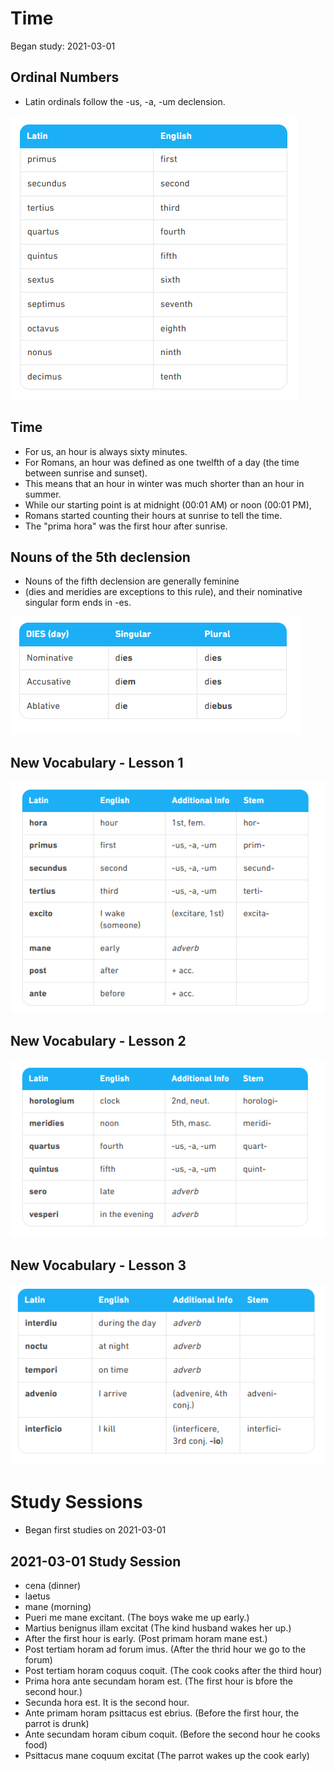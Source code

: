 # Time
Began study: 2021-03-01

## Ordinal Numbers
* Latin ordinals follow the -us, -a, -um declension.

![Time-Lesson1](https://github.com/EO4wellness/T-I-L/blob/main/polyglot/latin/Castle-2/Images/Time-lesson1.png)


## Time 
* For us, an hour is always sixty minutes. 
* For Romans, an hour was defined as one twelfth of a day (the time between sunrise and sunset). 
* This means that an hour in winter was much shorter than an hour in summer.
* While our starting point is at midnight (00:01 AM) or noon (00:01 PM), 
* Romans started counting their hours at sunrise to tell the time. 
* The "prima hora" was the first hour after sunrise.

## Nouns of the 5th declension
* Nouns of the fifth declension are generally feminine 
* (dies and meridies are exceptions to this rule), and their nominative singular form ends in -es.

![Time-lesson2](https://github.com/EO4wellness/T-I-L/blob/main/polyglot/latin/Castle-2/Images/Time-lesson2.png)


## New Vocabulary - Lesson 1

![Time-Lesson1-Vocab](https://github.com/EO4wellness/T-I-L/blob/main/polyglot/latin/Castle-2/Images/Time-Vocab1.png)

## New Vocabulary - Lesson 2

![Time-Lesson2-Vocab](https://github.com/EO4wellness/T-I-L/blob/main/polyglot/latin/Castle-2/Images/Time-Vocab2.png)

## New Vocabulary - Lesson 3

![Time-Lesson3-Vocab](https://github.com/EO4wellness/T-I-L/blob/main/polyglot/latin/Castle-2/Images/Time-Vocab3.png)

# Study Sessions 
* Began first studies on 2021-03-01

## 2021-03-01 Study Session 
* cena (dinner)
* laetus
* mane (morning)
* Pueri me mane excitant. (The boys wake me up early.)
* Martius benignus illam excitat (The kind husband wakes her up.)
* After the first hour is early. (Post primam horam mane est.)
* Post tertiam horam ad forum imus. (After the thrid hour we go to the forum)
* Post tertiam horam coquus coquit. (The cook cooks after the third hour)
* Prima hora ante secundam horam est. (The first hour is bfore the second hour.)
* Secunda hora est. It is the second hour.
* Ante primam horam psittacus est ebrius. (Before the first hour, the parrot is drunk)
* Ante secundam horam cibum coquit. (Before the second hour he cooks food)
* Psittacus mane coquum excitat (The parrot wakes up the cook early)


